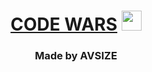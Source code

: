 <h1 align="center"> <a href="https://t.me/+e6vvsdIzwv1mNmZi" target="_blank">CODE WARS</a> 
<img src="https://github.com/blackcater/blackcater/raw/main/images/Hi.gif" height="32"/></h1>
<h3 align="center">Made by AVSIZE</h3>

